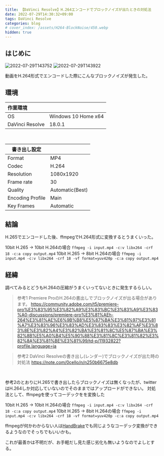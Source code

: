 ```yaml
---
title: 【DaVinci Resolve】H.264エンコードでブロックノイズが出たときの対処法
date: 2022-07-29T14:30:32+09:00
tags: DaVinci Resolve
categories: blog
# cover_index: /assets/H264-BlockNoise/450.webp
hidden: true
---
```


## はじめに
![2022-07-29T143752](2022-07-29T143752.png)
![2022-07-29T143922](2022-07-29T143922.png)

動画をH.264形式でエンコードした際にこんなブロックノイズが発生した。


## 環境

| 作業環境        |                     |
| :-------------- | ------------------- |
| OS              | Windows 10 Home x64 |
| DaVinci Resolve | 18.0.1              |

<br>

| 書き出し設定     |                 |
| ---------------- | --------------- |
| Format           | MP4             |
| Codec            | H.264           |
| Resolution       | 1080x1920       |
| Frame rate       | 30              |
| Quality          | Automatic(Best) |
| Encoding Profile | Main            |
| Key Frames       | Automatic       |

## 結論

H.265でエンコードした後、ffmpegでH.264形式に変換するとうまくいった。

10bit H.265 → 10bit H.264の場合
`ffmpeg -i input.mp4 -c:v libx264 -crf 18 -c:a copy output.mp4`
10bit H.265 → 8bit H.264の場合
`ffmpeg -i input.mp4 -c:v libx264 -crf 18 -vf format=yuv420p -c:a copy output.mp4`

## 経緯

調べてみるとどうもH.264の圧縮がうまくいってないときに発生するらしい。

>参考1
>Premiere ProのH.264の書出しでブロックノイズが出る場合があります。
>https://community.adobe.com/t5/premiere-pro%E3%83%95%E3%82%A9%E3%83%BC%E3%83%A9%E3%83%A0-discussions/premiere-pro%E3%81%AEh-264%E3%81%AE%E6%9B%B8%E5%87%BA%E3%81%97%E3%81%A7%E3%83%96%E3%83%AD%E3%83%83%E3%82%AF%E3%83%8E%E3%82%A4%E3%82%BA%E3%81%8C%E5%87%BA%E3%82%8B%E5%A0%B4%E5%90%88%E3%81%8C%E3%81%82%E3%82%8A%E3%81%BE%E3%81%99/td-p/11932822?profile.language=ja

>参考2
>DaVinci Resolveの書き出し(レンダー)でブロックノイズが出た時の対処法
>https://note.com/0cello/n/n250b6675e8db

<br>

参考2のとおりにH.265で書き出したらブロックノイズは無くなったが、twitterはH.264しか対応していないのでそのままではアップロードができない。
対処法として、ffmpegを使ってコーデックをを変換した

10bit H.265 → 10bit H.264の場合
`ffmpeg -i input.mp4 -c:v libx264 -crf 18 -c:a copy output.mp4`
10bit H.265 → 8bit H.264の場合
`ffmpeg -i input.mp4 -c:v libx264 -crf 18 -vf format=yuv420p -c:a copy output.mp4`

ffmpegが何かわからない人は[HandBrake](https://handbrake.fr/)でも同じようなコーデック変換ができるようなのでそっちでもいいかも。

これが最善かは不明だが、お手軽だし見た感じ劣化も無いようなのでよしとする。